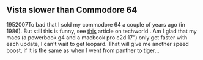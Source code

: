 <article><h2>Vista slower than Commodore 64</h2><time><span class="day">19</span><span class="month">5</span><span class="year">2007</span></time>To bad that I sold my commodore 64 a couple of years ago (in 1986). But still this is funny, see <a href="http://www.techworld.nl/article/3366/vista-trager-dan-commodore-64.html">this</a> article on techworld...Am I glad that my macs (a powerbook g4 and a macbook pro c2d 17") only get faster with each update, I can't wait to get leopard. That will give me another speed boost, if it is the same as when I went from panther to tiger...</article>